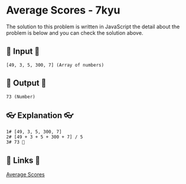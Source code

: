 # Average Scores - 7kyu

The solution to this problem is written in JavaScript the detail about the problem is below and you can check the solution above.

## 🥚 Input 🥚

```
[49, 3, 5, 300, 7] (Array of numbers)
```

## 🐣 Output 🐣

```
73 (Number)
```

## 👓 Explanation 👓

```
1# [49, 3, 5, 300, 7]
2# [49 + 3 + 5 + 300 + 7] / 5
3# 73 🎉
```

## 🔗 Links 🔗

[Average Scores](https://www.codewars.com/kata/57b68bc7b69bfc8209000307)
